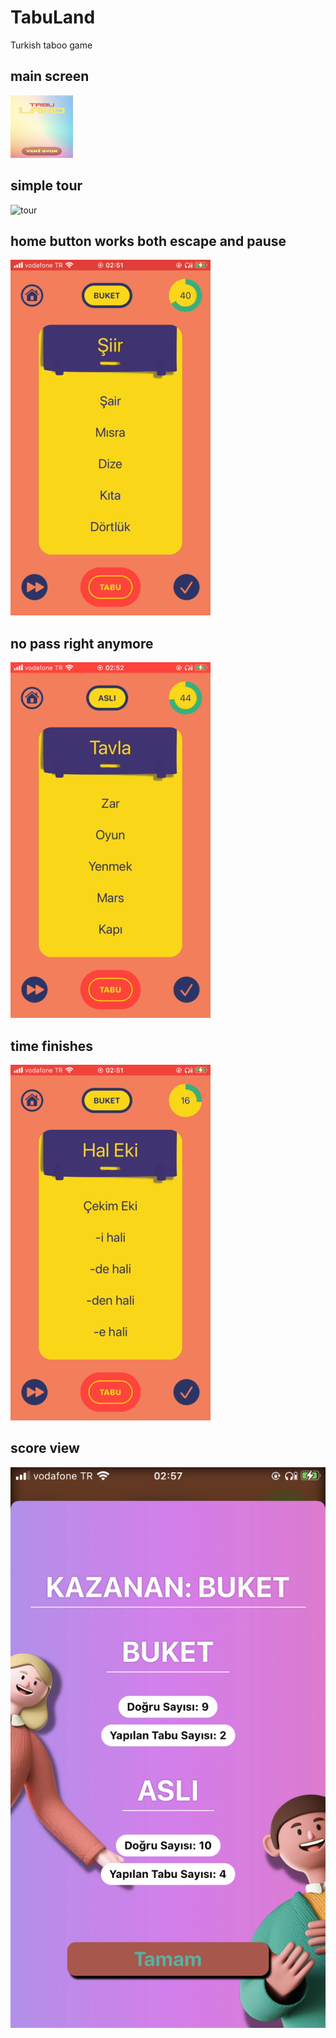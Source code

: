 # TabuLand
Turkish taboo game

## main screen

<img src="Documentation/main.PNG" width="100" height="100">

## simple tour

![tour](Documentation/tour.gif)

## home button works both escape and pause

![quit](Documentation/quit-plus-pause.gif)

## no pass right anymore

![nopass](Documentation/no-pass.gif)

## time finishes

![time](Documentation/time-finishes.gif)

## score view

![score](Documentation/score-view.PNG)





